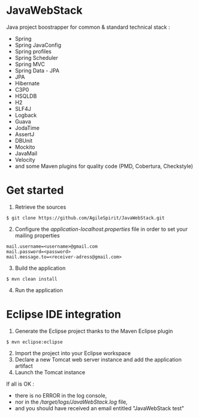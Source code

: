 JavaWebStack
============

Java project boostrapper for common &amp; standard technical stack : 
- Spring
- Spring JavaConfig
- Spring profiles
- Spring Scheduler
- Spring MVC
- Spring Data - JPA
- JPA
- Hibernate
- C3P0
- HSQLDB
- H2
- SLF4J
- Logback
- Guava
- JodaTime
- AssertJ
- DBUnit
- Mockito
- JavaMail
- Velocity
- and some Maven plugins for quality code (PMD, Cobertura, Checkstyle)

Get started
===========

1) Retrieve the sources  
```
$ git clone https://github.com/AgileSpirit/JavaWebStack.git
```
2) Configure the *application-localhost.properties* file in order to set your mailing properties  
```
mail.username=<username>@gmail.com
mail.password=<password>
mail.message.to=<receiver-adress@gmail.com>
```
3) Build the application  
```
$ mvn clean install
```
4) Run the application  

Eclipse IDE integration
=======================

1) Generate the Eclipse project thanks to the Maven Eclipse plugin  
```
$ mvn eclipse:eclipse
```
2) Import the project into your Eclipse workspace  
3) Declare a new Tomcat web server instance and add the application artifact  
4) Launch the Tomcat instance  

If all is OK :
- there is no ERROR in the log console, 
- nor in the */target/logs/JavaWebStack.log* file, 
- and you should have received an email entitled "JavaWebStack test"

